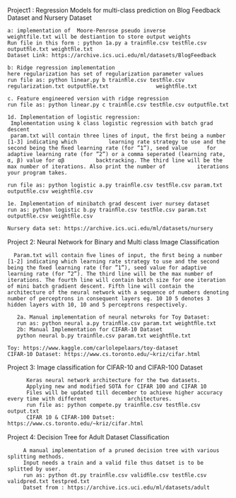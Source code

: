 
Project1 : Regression Models for multi-class prediction on Blog Feedback Dataset and Nursery Dataset
    
    a: implementation of  Moore-Penrose pseudo inverse 
    weightfile.txt will be destiantion to store output weights 
    Run file in this form : python 1a.py a trainﬁle.csv testﬁle.csv outputﬁle.txt weightﬁle.txt
    Dataset Link: https://archive.ics.uci.edu/ml/datasets/BlogFeedback
    
    b: Ridge regression implementation
    here regularization has set of regularization parameter values
    run file as: python linear.py b trainﬁle.csv testﬁle.csv regularization.txt outputﬁle.txt               weightﬁle.txt
    
    c. Feature engineered version with ridge regression
    run file as: python linear.py c trainﬁle.csv testﬁle.csv outputﬁle.txt 
    
    1d. Implementation of logistic regression:
     Implementation using k class logistic regression with batch grad descent
     param.txt will contain three lines of input, the ﬁrst being a number [1-3] indicating which          learning rate strategy to use and the second being the ﬁxed learning rate (for ”1”), seed value      for adaptive learning rate (for ”2”) or a comma seperated (learning rate, α, β) value for αβ          backtracking. The third line will be the max number of iterations. Also print the number of          iterations your program takes.
    
    run file as: python logistic a.py trainﬁle.csv testﬁle.csv param.txt outputﬁle.csv weightﬁle.csv 
    
    1e. Implementation of minibatch grad descent iver nursey dataset
    run as: python logistic b.py trainﬁle.csv testﬁle.csv param.txt outputﬁle.csv weightﬁle.csv 
   
    Nursery data set: https://archive.ics.uci.edu/ml/datasets/nursery 

Project 2: Neural Network for Binary and Multi class Image Classiﬁcation

      Param.txt will contain ﬁve lines of input, the ﬁrst being a number [1-2] indicating which learning rate strategy to use and the second being the ﬁxed learning rate (for ”1”), seed value for adaptive learning rate (for ”2”). The third line will be the max number of iterations. The fourth line will contain batch size for one iteration of mini batch gradient descent. Fifth line will contain the architecture of the neural network with a sequence of numbers denoting number of perceptrons in consequent layers eg. 10 10 5 denotes 3 hidden layers with 10, 10 and 5 perceptrons respectively. 

       2a. Manual implementation of neural netwroks for Toy Dataset:
       run as: python neural a.py trainﬁle.csv param.txt weightﬁle.txt 
       2b: Manual Implementation for CIFAR-10 Dataset
       python neural b.py trainﬁle.csv param.txt weightﬁle.txt 
       
    Toy: https://www.kaggle.com/carlolepelaars/toy-dataset
    CIFAR-10 Dataset: https://www.cs.toronto.edu/~kriz/cifar.html
  
Project 3: Image classification for CIFAR-10 and CIFAR-100 Dataset
  
          Keras neural network architecture for the two datasets.
          Applying new and modified SOTA for CIFAR 100 and CIFAR 10
          Files will be updated till december to achieve higher accuracy every time with different             architectures.
          run file as: python compete.py trainﬁle.csv testﬁle.csv output.txt 
          CIFAR 10 & CIFAR-100 Datset: https://www.cs.toronto.edu/~kriz/cifar.html
  
Project 4: Decision Tree for Adult Dataset Classiﬁcation
            
         A manual implementation of a pruned decision tree with various splitting methods.
         Input needs a train and a valid file thus datset is to be splitted by user. 
         run as: python dt.py trainﬁle.csv validﬁle.csv testﬁle.csv validpred.txt testpred.txt 
         Datset from : https://archive.ics.uci.edu/ml/datasets/adult
       
       

    
